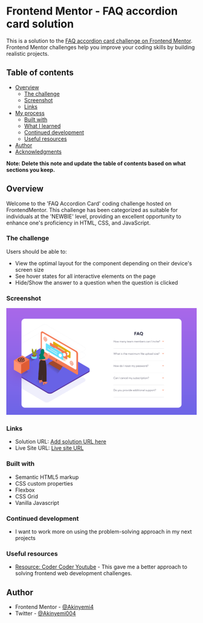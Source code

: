 # Frontend Mentor - FAQ accordion card solution

This is a solution to the [FAQ accordion card challenge on Frontend Mentor](https://www.frontendmentor.io/challenges/faq-accordion-card-XlyjD0Oam). Frontend Mentor challenges help you improve your coding skills by building realistic projects.

## Table of contents

- [Overview](#overview)
  - [The challenge](#the-challenge)
  - [Screenshot](#screenshot)
  - [Links](#links)
- [My process](#my-process)
  - [Built with](#built-with)
  - [What I learned](#what-i-learned)
  - [Continued development](#continued-development)
  - [Useful resources](#useful-resources)
- [Author](#author)
- [Acknowledgments](#acknowledgments)

**Note: Delete this note and update the table of contents based on what sections you keep.**

## Overview

Welcome to the 'FAQ Accordion Card' coding challenge hosted on FrontendMentor. This challenge has been categorized as suitable for individuals at the 'NEWBIE' level, providing an excellent opportunity to enhance one's proficiency in HTML, CSS, and JavaScript.

### The challenge

Users should be able to:

- View the optimal layout for the component depending on their device's screen size
- See hover states for all interactive elements on the page
- Hide/Show the answer to a question when the question is clicked

### Screenshot

![screenshot](screenshot.png)

### Links

- Solution URL: [Add solution URL here](https://your-solution-url.com)
- Live Site URL: [Live site URL](https://faq-accordion-card-hakin04.netlify.app/)

### Built with

- Semantic HTML5 markup
- CSS custom properties
- Flexbox
- CSS Grid
- Vanilla Javascript

### Continued development

- I want to work more on using the problem-solving approach in my next projects

### Useful resources

- [Resource: Coder Coder Youtube](https://youtu.be/FboXxLxg8eo?si=xZN_ehO-olGTIBoJ) - This gave me a better approach to solving frontend web development challenges.

## Author

- Frontend Mentor - [@Akinyemi4](https://www.frontendmentor.io/profile/Akinyemi4)
- Twitter - [@Akinyemi004](https://twitter.com/home)
